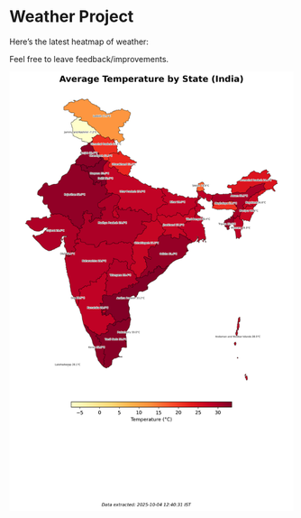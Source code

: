 # Weather Project

Here’s the latest heatmap of weather:

Feel free to leave feedback/improvements.

![India Heatmap](docs/assets/india_heatmap.png?v=E0C869)
